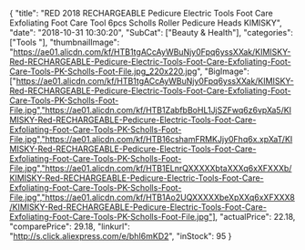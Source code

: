 {
	"title": "RED 2018 RECHARGEABLE Pedicure Electric Tools Foot Care Exfoliating Foot Care Tool 6pcs Scholls Roller Pedicure Heads  KIMISKY",
	"date": "2018-10-31 10:30:20",
	"SubCat": ["Beauty & Health"],
	"categories": ["Tools "],
	"thumbnailImage": "https://ae01.alicdn.com/kf/HTB1tgACcAyWBuNjy0Fpq6yssXXak/KIMISKY-Red-RECHARGEABLE-Pedicure-Electric-Tools-Foot-Care-Exfoliating-Foot-Care-Tools-PK-Scholls-Foot-File.jpg_220x220.jpg",
	"BigImage": ["https://ae01.alicdn.com/kf/HTB1tgACcAyWBuNjy0Fpq6yssXXak/KIMISKY-Red-RECHARGEABLE-Pedicure-Electric-Tools-Foot-Care-Exfoliating-Foot-Care-Tools-PK-Scholls-Foot-File.jpg","https://ae01.alicdn.com/kf/HTB1ZabfbBoHL1JjSZFwq6z6vpXa5/KIMISKY-Red-RECHARGEABLE-Pedicure-Electric-Tools-Foot-Care-Exfoliating-Foot-Care-Tools-PK-Scholls-Foot-File.jpg","https://ae01.alicdn.com/kf/HTB16cshamFRMKJjy0Fhq6x.xpXaT/KIMISKY-Red-RECHARGEABLE-Pedicure-Electric-Tools-Foot-Care-Exfoliating-Foot-Care-Tools-PK-Scholls-Foot-File.jpg","https://ae01.alicdn.com/kf/HTB1ELnrQXXXXXbtaXXXq6xXFXXXb/KIMISKY-Red-RECHARGEABLE-Pedicure-Electric-Tools-Foot-Care-Exfoliating-Foot-Care-Tools-PK-Scholls-Foot-File.jpg","https://ae01.alicdn.com/kf/HTB1Ao2UQXXXXXbeXpXXq6xXFXXX8/KIMISKY-Red-RECHARGEABLE-Pedicure-Electric-Tools-Foot-Care-Exfoliating-Foot-Care-Tools-PK-Scholls-Foot-File.jpg"],
	"actualPrice": 22.18,
	"comparePrice": 29.18,
	"linkurl": "http://s.click.aliexpress.com/e/bhI6mKD2",
	"inStock": 95
}
